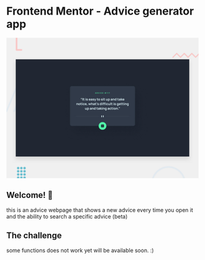 # Frontend Mentor - Advice generator app

![Design preview for the Advice generator app coding challenge](./design/desktop-preview.jpg)

## Welcome! 👋

this is an advice webpage that shows a new advice every time you open it and the ability to search a specific advice (beta)

## The challenge

some functions does not work yet will be available soon. :)
